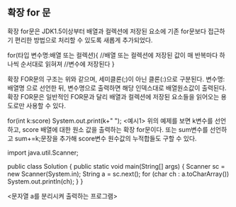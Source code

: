 ## 확장 for 문 
확장 for문은 JDK1.5이상부터 배열과 컬렉션에 저장된 요소에 기존 for문보다 접근하기 편리한 방법으로 처리할 수 있도록 새롭게 추가되었다.

for(타입 변수명:배열 또는 컬렉션){
  //배열 또는 컬렉션에 저장된 값이 매 반복마다 하나씩 순서대로 읽혀져 
  //변수에 저장된다
} 

확장 FOR문의 구조는 위와 같으며, 세미클론(;)이 아닌 클론(:)으로 구분된다. 
변수명: 배열명 으로 선언한 뒤, 변수명으로 출력하면 해당 인덱스대로 배열원소값이 출력된다. 
확장 FOR문은 일반적인 FOR문과 달리 배열과 컬렉션에 저장된 요소들을 읽어오는 용도로만 사용할 수 있다. 

for(int k:score) 
  System.out.print(k+" ");
<예시1>
위의 예제를 보면 k변수를 선언하고, score 배열에 대한 원소 값을 출력하는 확장 for문이다. 
또는 sum변수를 선언하고 sum+=k;문장을 추가해 score변수 원수값의 누적합들도 구할 수 있다.


import java.util.Scanner;

public class Solution {
    public static void main(String[] args) {
        Scanner sc = new Scanner(System.in);
        String a = sc.next();
        for (char ch : a.toCharArray())
            System.out.println(ch);
    }
}

<문자열 a를 분리시켜 출력하는 프로그램>



